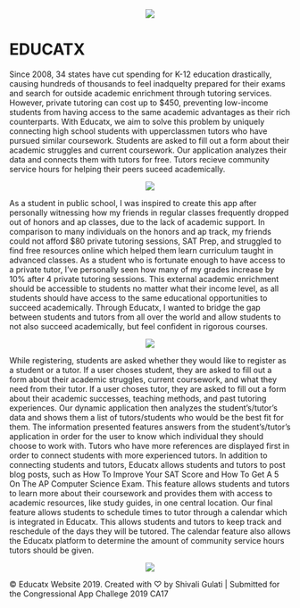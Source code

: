 <center><img src = "https://cdn.glitch.com/4d634373-ba9a-4650-ab52-95880333cafc%2Fthumbnail.PNG?v=1572739808489"></center>

<h1>
  EDUCATX
</h1>

<p>Since 2008, 34 states have cut spending for K-12 education
                drastically, causing hundreds of thousands to feel inadquelty
                prepared for their exams and search for outside academic
                enrichment through tutoring services. However, private tutoring
                can cost up to $450, preventing low-income students from having
                access to the same academic advantages as their rich
                counterparts. With Educatx, we aim to solve this problem by
                uniquely connecting high school students with upperclassmen
                tutors who have pursued similar coursework. Students are asked
                to fill out a form about their academic struggles and current
                coursework. Our application analyzes their data and connects
                them with tutors for free. Tutors recieve community service
                hours for helping their peers suceed academically.
  <p>

<center><img src = "https://cdn.glitch.com/4d634373-ba9a-4650-ab52-95880333cafc%2Fgithub2.PNG?v=1572740030001"></center>

<p>As a student in public school, I was inspired to create this app after personally witnessing how my friends in regular classes frequently dropped out of honors and ap classes, due to the lack of academic support.  In comparison to many individuals on the honors and ap track, my friends could not afford $80 private tutoring sessions, SAT Prep, and struggled to find free resources online which helped them learn curriculum taught in advanced classes.   As a student who is fortunate enough to have access to a private tutor, I’ve personally seen how many of my grades increase by 10% after 4 private tutoring sessions.  This external academic enrichment should be accessible to students no matter what their income level, as all students should have access to the same educational opportunities to succeed academically.   Through Educatx, I wanted to bridge the gap between students and tutors from all over the world and allow students to not also succeed academically, but feel confident in rigorous courses.</p>

<center><img src = "https://cdn.glitch.com/4d634373-ba9a-4650-ab52-95880333cafc%2Fgithub3.PNG?v=1572740107629"></center>

<p> While registering, students are asked whether they would like to register as a student or a tutor.  If a user choses student, they are asked to fill out a form about their academic struggles, current coursework, and what they need from their tutor. If a user choses tutor, they are asked to fill out a form about their academic successes, teaching methods, and past tutoring experiences.  Our dynamic application then analyzes the student’s/tutor’s data and shows them a list of tutors/students who would be the best fit for them. The information presented features answers from the student’s/tutor’s application in order for the user to know which individual they should choose to work with.  Tutors who have more references are displayed first in order to connect students with more experienced tutors.  In addition to connecting students and tutors, Educatx allows students and tutors to post blog posts, such as How To Improve Your SAT Score and How To Get A 5 On The AP Computer Science Exam.  This feature allows students and tutors to learn more about their coursework and provides them with access to academic resources, like study guides, in one central location. Our final feature allows students to schedule times to tutor through a calendar which is integrated in Educatx.   This allows students and tutors  to keep track and reschedule of the days they will be tutored.  The calendar feature also allows the Educatx platform to determine the amount of community service hours tutors should be given.</p>

<center><img src = "https://cdn.glitch.com/4d634373-ba9a-4650-ab52-95880333cafc%2Fgithub5.PNG?v=1572740333440"></center>


<p>© Educatx Website 2019. Created with ♡ by Shivali Gulati | Submitted for the Congressional App Challege 2019 CA17</p>

